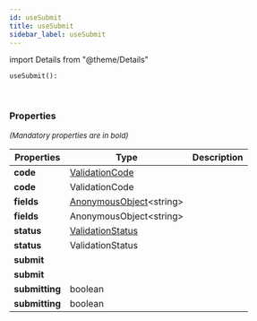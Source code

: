 ```yaml
---
id: useSubmit
title: useSubmit
sidebar_label: useSubmit
---
```


import Details from "@theme/Details"


```tsx
useSubmit(): 
```
<br/>



### Properties

<font size="2"><i>(Mandatory properties are in bold)</i></font>

| Properties | Type | Description |
| --------- | ---- | ----------- |
| **code** | [ValidationCode](/framework-api/enum/ValidationCode.md) |  |
| **code** | ValidationCode |  |
| **fields** | [AnonymousObject](/framework-api/interfaces/AnonymousObject.md)<string\> |  |
| **fields** | AnonymousObject<string\> |  |
| **status** | [ValidationStatus](/framework-api/enum/ValidationStatus.md) |  |
| **status** | ValidationStatus |  |
| **submit** |  |  |
| **submit** |  |  |
| **submitting** | boolean |  |
| **submitting** | boolean |  |


